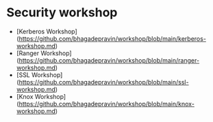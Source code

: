 # Security workshop

* [Kerberos Workshop] (https://github.com/bhagadepravin/workshop/blob/main/kerberos-workshop.md)
* [Ranger Workshop] (https://github.com/bhagadepravin/workshop/blob/main/ranger-workshop.md)
* [SSL Workshop] (https://github.com/bhagadepravin/workshop/blob/main/ssl-workshop.md)
* [Knox Workshop] (https://github.com/bhagadepravin/workshop/blob/main/knox-workshop.md)
